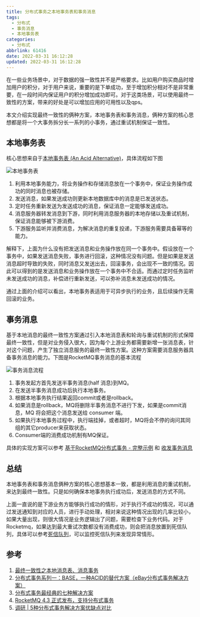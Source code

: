 ```yaml
---
title: 分布式事务之本地事务表和事务消息
tags:
  - 分布式
  - 事务消息
  - 本地事务表
categories:
  - 分布式
abbrlink: 61416
date: 2022-03-31 16:12:28
updated: 2022-03-31 16:12:28
---
```


在一些业务场景中，对于数据的强一致性并不是严格要求。比如用户购买商品时增加用户的积分，对于用户来说，重要的是下单成功，至于增加积分相对不是非常重要，在一段时间内保证用户的积分增加成功即可。对于这类场景，可以使用最终一致性的方案，带来的好处是可以增加应用的可用性以及qps。

本文介绍实现最终一致性的俩种方案，本地事务表和事务消息，俩种方案的核心思想都是将一个大事务拆分长一系列的小事务，通过重试机制保证一致性。

<!-- more -->

## 本地事务表

核心思想来自于[本地事务表 (An Acid Alternative)](https://fengxiu.tech/archives/6735.html)，具体流程如下图

![本地事务表](https://cdn.jsdelivr.net/gh/fengxiu/img/20220402140817.png)

1. 利用本地事务能力，将业务操作和存储消息放在一个事务中，保证业务操作成功的同时消息也被存储。
2. 发送消息，如果发送成功则更新本地数据库中的消息是已发送状态。
3. 定时任务重新发送为发送成功的消息，保证消息一定能够发送成功。
4. 消息服务器转发消息到下游，同时利用消息服务器的本地存储以及重试机制，保证消息能够被下游消费。
5. 下游服务监听并消费消息，为解决消息的重复投递，下游服务需要具备幂等的能力。

解释下，上面为什么没有把发送消息和业务操作放在同一个事务中。假设放在一个事务中，如果发送消息失败，事务进行回滚，这种情况没有问题。但是如果是发送消息超时导致的失败，同时消息又发送出去，回滚事务，会出现不一致的情况。因此可以得到的是发送消息和业务操作放在一个事务中不合适。而通过定时任务监听未发送成功的消息，补偿进行重新发送，可以弥补消息未发送成功的情况。

通过上面的介绍可以看出，本地事务表适用于可异步执行的业务，且后续操作无需回滚的业务。

## 事务消息

基于本地消息的最终一致性方案通过引入本地消息表和轮询与重试机制的形式保障最终一致性，但是对业务侵入很大，因为每个上游业务都需要新增一张消息表，针对这个问题，产生了独立消息服务的最终一致性方案。这种方案需要消息服务器具备事务消息的能力。下图是RocketMQ事务消息的基本流程

![事务消息流程](https://cdn.jsdelivr.net/gh/fengxiu/img/20220402144118.png)

1. 事务发起方首先发送半事务消息(half 消息)到MQ。
2. 在发送半事务消息成功后执行本地事务。
3. 根据本地事务执行结果返回commit或者是rollback。
4. 如果消息是rollback，MQ将删除半事务消息不进行下发，如果是commit消息，MQ 将会把这个消息发送给 consumer 端。
5. 如果执行本地事务过程中，执行端挂掉，或者超时，MQ将会不停的询问其同组的其它producer来获取状态。
6. Consumer端的消费成功机制有MQ保证。

具体的实现方案可以参考 [基于RocketMQ分布式事务 - 完整示例](https://juejin.cn/post/6844904099993878536) 和 [收发事务消息](https://help.aliyun.com/document_detail/29548.htm?spm=a2c4g.11186623.0.0.218c7060urBnHH#concept-2047089)

## 总结

本地事务表和事务消息俩种方案的核心思想基本一致，都是利用消息的重试机制，来达到最终一致性。只是如何确保本地事务执行成功后，发送消息的方式不同。

上面一直说的是下游业务方能够执行成功的情形，对于执行不成功的情况，可以通过发送通知到对应的人员，进行手动处理，相对来说这种情况出现的几率比较小，如果大量出现，则很大情况是业务逻辑出了问题，需要检查下业务代码。对于Rocketmq，如果达到最大重试次数都没有消费成功，则会把消息放置到死信队列，具体可以参考[死信队列](https://help.aliyun.com/document_detail/87277.html)，可以监控死信队列来发现异常情形。

## 参考

1. [最终一致性之本地消息表、消息事务](https://blog.csdn.net/hosaos/article/details/108644527)
2. [分布式事务系列一：BASE，一种ACID的替代方案（eBay分布式事务解决方案）](https://zhuanlan.zhihu.com/p/95608046)
3. [分布式事务最经典的七种解决方案](https://segmentfault.com/a/1190000040321750)
4. [RocketMQ 4.3 正式发布，支持分布式事务](https://www.infoq.cn/article/2018/08/rocketmq-4.3-release)
5. [调研 | 5种分布式事务解决方案优缺点对比](https://juejin.cn/post/6844903896851169287)
